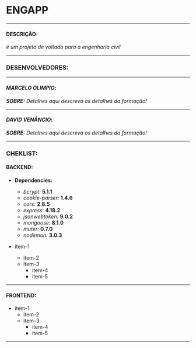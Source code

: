 # ENGAPP #
***
#### DESCRIÇÃO:
 _é um projeto de voltado para a engenharia civil_
 ***
 ### **DESENVOLVEDORES:**
 ***
 #### _MARCELO OLIMPIO_:
  **_SOBRE:_**
  _Detalhes aqui descreva os detalhes da formação!_
  ***
   #### _DAVID VENÂNCIO_:
  **_SOBRE:_**
  _Detalhes aqui descreva os detalhes da formação!_
  ***
  ### CHEKLIST:
  #### BACKEND:
  - **Dependencies:**
    - *bcrypt:* **5.1.1**
    - *cookie-parser:* **1.4.6**
    - *cors:* **2.8.5**
    - *express:* **4.18.2**
    - *jsonwebtoken:* **9.0.2**
    - *mongoose:* **8.1.0**
    - *muter:* **0.7.0**
    - *nodemon:* **3.0.3**
  
   - item-1
      - item-2
      - item-3
        - item-4
        - item-5 
***
  #### FRONTEND:
   - item-1
      - item-2
      - item-3
        - item-4
        - item-5 
  ***
  

 
